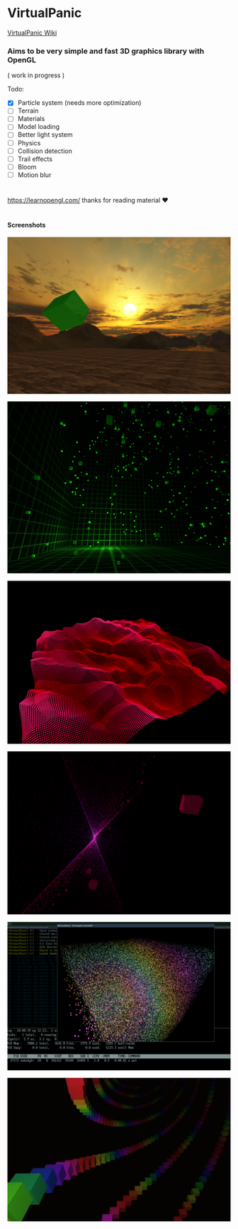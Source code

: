 # VirtualPanic

[VirtualPanic Wiki](https://331uw13.github.io/VirtualPanicWiki/)

### Aims to be very simple and fast 3D graphics library with OpenGL
( work in progress )

Todo:

- [x] Particle system  (needs more optimization)
- [ ] Terrain
- [ ] Materials
- [ ] Model loading
- [ ] Better light system
- [ ] Physics
- [ ] Collision detection
- [ ] Trail effects
- [ ] Bloom
- [ ] Motion blur

# 

https://learnopengl.com/  thanks for reading material :heart:
#

#### Screenshots

![](https://github.com/331uw13/VirtualPanic/blob/master/Images/skybox-test2.png)

![](https://github.com/331uw13/VirtualPanic/blob/master/Images/unnamed-04419-15-04.png)

![](https://github.com/331uw13/VirtualPanic/blob/master/Images/first-test-with-noise.png)

![](https://github.com/331uw13/VirtualPanic/blob/master/Images/pink.png)

![](https://github.com/331uw13/VirtualPanic/blob/master/Images/rainbow_block.png)

![](https://github.com/331uw13/VirtualPanic/blob/master/Images/rainbow.png)

